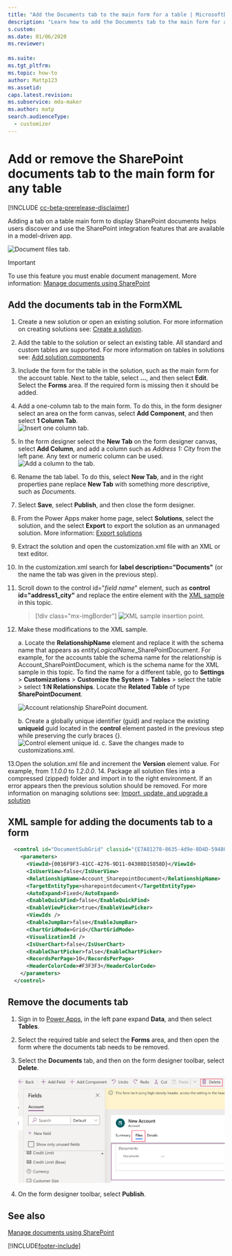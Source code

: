 ```yaml
---
title: "Add the Documents tab to the main form for a table | MicrosoftDocs"
description: "Learn how to add the Documents tab to the main form for a table"
s.custom: 
ms.date: 01/06/2020
ms.reviewer: 

ms.suite: 
ms.tgt_pltfrm: 
ms.topic: how-to
author: Mattp123
ms.assetid: 
caps.latest.revision: 
ms.subservice: mda-maker
ms.author: matp
search.audienceType: 
  - customizer
---
```

# Add or remove the SharePoint documents tab to the main form for any table

[!INCLUDE [cc-beta-prerelease-disclaimer](../../includes/cc-beta-prerelease-disclaimer.md)]



Adding a tab on a table main form to display SharePoint documents helps users discover and use the SharePoint integration features that are available in a model-driven app.

![Document files tab.](media/document-files-tab.png)

> [!IMPORTANT]
> To use this feature you must enable document management. More information: [Manage documents using SharePoint](/dynamics365/customer-engagement/admin/manage-documents-using-sharepoint)

## Add the documents tab in the FormXML

1. Create a new solution or open an existing solution. For more information on creating solutions see: [Create a solution](../data-platform/create-solution.md).
1. Add the table to the solution or select an existing table. All standard and custom tables are supported. For more information on tables in solutions see: [Add solution components](../data-platform/create-solution.md#add-or-remove-solution-objects)
1. Include the form for the table in the solution, such as the main form for the account table. Next to the table, select **...**, and then select **Edit**. Select the **Forms** area. If the required form is missing then it should be added.
1. Add a one-column tab to the main form. To do this, in the form designer select an area on the form canvas, select **Add Component**, and then select **1 Column Tab**.  
   ![Insert one column tab.](media/insert-one-column-tab.png)
1. In the form designer select the **New Tab** on the form designer canvas, select **Add Column**, and add a column such as *Address 1: City* from the left pane. Any text or numeric column can be used.
   ![Add a column to the tab.](media/add-field-to-tab.png)
1. Rename the tab label. To do this, select **New Tab**, and in the right properties pane replace **New Tab** with something more descriptive, such as *Documents*.
1. Select **Save**, select **Publish**, and then close the form designer.
1. From the Power Apps maker home page, select **Solutions**, select the solution, and the select **Export** to export the solution as an unmanaged solution. More information: [Export solutions](../data-platform/export-solutions.md)
1. Extract the solution and open the customization.xml file with an XML or text editor.
1. In the customization.xml search for **label description="Documents"** (or the name the tab was given in the previous step).
1. Scroll down to the control id="*field name*" element, such as **control id="address1_city"** and replace the entire element with the [XML sample](#xml-sample-for-adding-the-documents-tab-to-a-form) in this topic.

    > [!div class="mx-imgBorder"]
    > ![XML sample insertion point.](media/form-xml.png "XML sample insertion point")

1. Make these modifications to the XML sample.

     a. Locate the **RelationshipName** element and replace it with the schema name that appears as *entityLogicalName*_SharePointDocument. For example, for the accounts table the schema name for the relationship is Account_SharePointDocument, which is the schema name for the XML sample in this topic. To find the name for a different table, go to **Settings** > **Customizations** > **Customize the System** > **Tables** > select the table > select **1:N Relationships**. Locate the **Related Table** of type **SharePointDocument**.

      ![Account relationship SharePoint document.](media/account-sharepointdocument.png)

     b. Create a globally unique identifier (guid) and replace the existing **uniqueid** guid located in the **control** element pasted in the previous step while preserving the curly braces {}.  
       ![Control element unique id.](media/control-unique-id.png)
     c. Save the changes made to customizations.xml.

13.Open the solution.xml file and increment the **Version** element value. For example, from *1.1.0.0* to *1.2.0.0*.
14. Package all solution files into a compressed (zipped) folder and import in to the right environment. If an error appears then the previous solution should be removed. For more information on managing solutions see: [Import, update, and upgrade a solution](../data-platform/import-update-export-solutions.md)

## XML sample for adding the documents tab to a form

```xml
  <control id="DocumentSubGrid" classid="{E7A81278-8635-4d9e-8D4D-59480B391C5B}" indicationOfSubgrid="true" uniqueid="{9cd66b5c-8b7a-6433-c5a5-46a7245dd534}"> 
    <parameters> 
      <ViewId>{0016F9F3-41CC-4276-9D11-04308D15858D}</ViewId> 
      <IsUserView>false</IsUserView>         
      <RelationshipName>Account_SharepointDocument</RelationshipName>
      <TargetEntityType>sharepointdocument</TargetEntityType> 
      <AutoExpand>Fixed</AutoExpand> 
      <EnableQuickFind>false</EnableQuickFind> 
      <EnableViewPicker>true</EnableViewPicker> 
      <ViewIds /> 
      <EnableJumpBar>false</EnableJumpBar> 
      <ChartGridMode>Grid</ChartGridMode> 
      <VisualizationId /> 
      <IsUserChart>false</IsUserChart> 
      <EnableChartPicker>false</EnableChartPicker> 
      <RecordsPerPage>10</RecordsPerPage> 
      <HeaderColorCode>#F3F3F3</HeaderColorCode> 
    </parameters> 
  </control> 
```

## Remove the documents tab

1. Sign in to [Power Apps](https://make.powerapps.com/?utm_source=padocs&utm_medium=linkinadoc&utm_campaign=referralsfromdoc), in the left pane expand **Data**, and then select **Tables**.
1. Select the required table and select the **Forms** area, and then open the form where the documents tab needs to be removed.
1. Select the **Documents** tab, and then on the form designer toolbar, select **Delete**.

    ![Delete files tab.](media/delete-files-tab.png)

1. On the form designer toolbar, select **Publish**.

## See also

[Manage documents using SharePoint](/dynamics365/customer-engagement/admin/manage-documents-using-sharepoint)

[!INCLUDE[footer-include](../../includes/footer-banner.md)]
